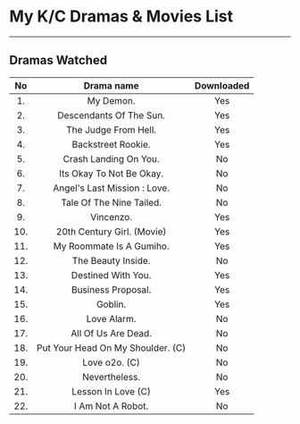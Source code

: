 # My K/C Dramas & Movies List
***

## Dramas Watched

| No | Drama name                         | Downloaded |
|:--:|:----------------------------------:|:----------:|
|1.  | My Demon.                          | Yes        |
|2.  | Descendants Of The Sun.            | Yes        |
|3.  | The Judge From Hell.               | Yes        |
|4.  | Backstreet Rookie.                 | Yes        |
|5.  | Crash Landing On You.              | No         |
|6.  | Its Okay To Not Be Okay.           | No         |
|7.  | Angel's Last Mission : Love.       | No         |
|8.  | Tale Of The Nine Tailed.           | No         |
|9.  | Vincenzo.                          | Yes        |
|10. | 20th Century Girl. (Movie)         | Yes        |
|11. | My Roommate Is A Gumiho.           | Yes        |
|12. | The Beauty Inside.                 | No         |
|13. | Destined With You.                 | Yes        |
|14. | Business Proposal.                 | Yes        |
|15. | Goblin.                            | Yes        |
|16. | Love Alarm.                        | No         |
|17. | All Of Us Are Dead.                | No         |
|18. | Put Your Head On My Shoulder. (C)  | No         |
|19. | Love o2o. (C)                      | No         |
|20. | Nevertheless.                      | No         |
|21. | Lesson In Love (C)                 | Yes        |
|22. | I Am Not A Robot.                  | No         | 
